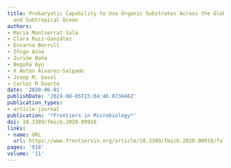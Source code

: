 ```yaml
---
title: Prokaryotic Capability to Use Organic Substrates Across the Global Tropical
  and Subtropical Ocean
authors:
- Maria Montserrat Sala
- Clara Ruiz-González
- Encarna Borrull
- Iñigo Azúa
- Zuriñe Baña
- Begoña Ayo
- X Antón Álvarez-Salgado
- Josep M. Gasol
- Carlos M Duarte
date: '2020-06-01'
publishDate: '2024-08-05T15:04:46.073846Z'
publication_types:
- article-journal
publication: '*Frontiers in Microbiology*'
doi: 10.3389/fmicb.2020.00918
links:
- name: URL
  url: https://www.frontiersin.org/article/10.3389/fmicb.2020.00918/full
pages: '918'
volume: '11'
---
```

